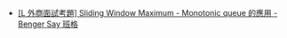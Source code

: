 - [[L 外商面試考題] Sliding Window Maximum - Monotonic queue 的應用 - Benger Say 班格](https://bengersay.com/sliding-window-maximum/)